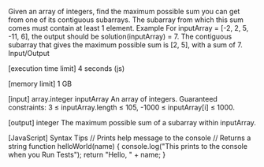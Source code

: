 Given an array of integers, find the maximum possible sum you can get from one of its contiguous subarrays. The subarray from which this sum comes must contain at least 1 element.
Example
For inputArray = [-2, 2, 5, -11, 6], the output should be
solution(inputArray) = 7.
The contiguous subarray that gives the maximum possible sum is [2, 5], with a sum of 7.
Input/Output


[execution time limit] 4 seconds (js)


[memory limit] 1 GB


[input] array.integer inputArray
An array of integers.
Guaranteed constraints:
3 ≤ inputArray.length ≤ 105,
-1000 ≤ inputArray[i] ≤ 1000.


[output] integer
The maximum possible sum of a subarray within inputArray.


[JavaScript] Syntax Tips
// Prints help message to the console
// Returns a string
function helloWorld(name) {
    console.log("This prints to the console when you Run Tests");
    return "Hello, " + name;
}


